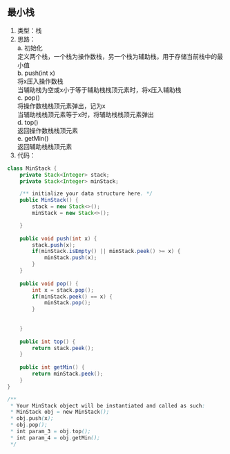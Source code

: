 ## 最小栈  
1. 类型：栈  
2. 思路：  
	a. 初始化  
		定义两个栈，一个栈为操作数栈，另一个栈为辅助栈，用于存储当前栈中的最小值  
	b. push(int x)  
		将x压入操作数栈  
		当辅助栈为空或x小于等于辅助栈栈顶元素时，将x压入辅助栈  
	c. pop()  
		将操作数栈栈顶元素弹出，记为x  
		当辅助栈栈顶元素等于x时，将辅助栈栈顶元素弹出  
	d. top()  
		返回操作数栈栈顶元素  
	e. getMin()  
		返回辅助栈栈顶元素  
3. 代码：  
````java
class MinStack {
    private Stack<Integer> stack;
    private Stack<Integer> minStack;

    /** initialize your data structure here. */
    public MinStack() {
        stack = new Stack<>();
        minStack = new Stack<>();

    }
    
    public void push(int x) {
        stack.push(x);
        if(minStack.isEmpty() || minStack.peek() >= x) {
            minStack.push(x);
        }
    }
    
    public void pop() {
        int x = stack.pop();
        if(minStack.peek() == x) {
            minStack.pop();
        }
        
        
    }
    
    public int top() {
        return stack.peek();
    }
    
    public int getMin() {
        return minStack.peek();
    }
}

/**
 * Your MinStack object will be instantiated and called as such:
 * MinStack obj = new MinStack();
 * obj.push(x);
 * obj.pop();
 * int param_3 = obj.top();
 * int param_4 = obj.getMin();
 */
````